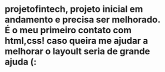 # projetofintech, projeto inicial em andamento e precisa ser melhorado. É o meu primeiro  contato com html,css! caso queira me ajudar a melhorar o layoult seria de grande ajuda (:
